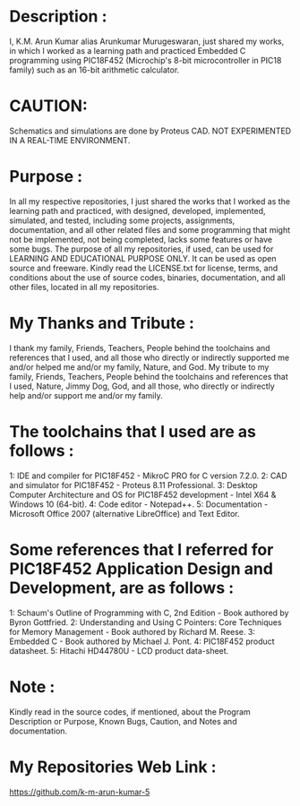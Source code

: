 ﻿Description :
=============
I,  K.M. Arun Kumar alias Arunkumar Murugeswaran, just shared my works, in which I worked as a learning path and practiced Embedded C programming using PIC18F452 (Microchip's 8-bit microcontroller in PIC18 family) such as an 16-bit arithmetic calculator. 

CAUTION:
========
Schematics and simulations are done by Proteus CAD. NOT EXPERIMENTED IN A REAL-TIME ENVIRONMENT.

Purpose :
=========
In all my respective repositories, I just shared the works that I worked as the learning path and practiced, with designed, developed, implemented, simulated, and tested, including some projects, assignments, documentation, and all other related files and some programming that might not be implemented, not being completed, lacks some features or have some bugs. The purpose of all my repositories, if used, can be used for LEARNING AND EDUCATIONAL PURPOSE ONLY. It can be used as open source and freeware. Kindly read the LICENSE.txt for license, terms, and conditions about the use of source codes, binaries, documentation, and all other files, located in all my repositories. 

My Thanks and Tribute :
========================
I thank my family, Friends, Teachers, People behind the toolchains and references that I used, and all those who directly or indirectly supported me and/or helped me and/or my family, Nature, and God. My tribute to my family, Friends, Teachers, People behind the toolchains and references that I used, Nature, Jimmy Dog, God, and all those, who directly or indirectly help and/or support me and/or my family.

The toolchains that I used are as follows :
========================================
1: IDE and compiler for PIC18F452                                           - MikroC PRO for C version 7.2.0.
2: CAD and simulator for PIC18F452                                          - Proteus 8.11 Professional. 
3: Desktop Computer Architecture and OS for PIC18F452 development           - Intel X64 & Windows 10 (64-bit).
4: Code editor                                                              - Notepad++.
5: Documentation                                                            - Microsoft Office 2007 (alternative LibreOffice) and Text Editor.

Some references that I referred for PIC18F452  Application Design and Development, are as follows :
==================================================================================================
1: Schaum's Outline of Programming with C, 2nd Edition - Book authored by Byron Gottfried.
2: Understanding and Using C Pointers: Core Techniques for Memory Management - Book authored by Richard M. Reese. 
3: Embedded C - Book authored by Michael J. Pont.
4: PIC18F452 product datasheet.
5: Hitachi HD44780U - LCD product data-sheet.

Note :
======
Kindly read in the source codes, if mentioned, about the Program Description or Purpose, Known Bugs, Caution, and Notes and documentation. 

My Repositories Web Link :
==========================
https://github.com/k-m-arun-kumar-5

